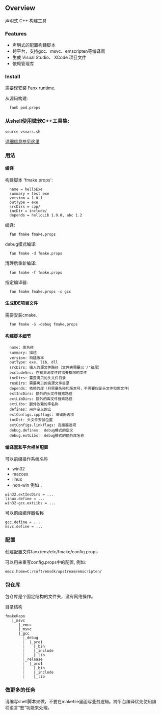 
## Overview

声明式 C++ 构建工具

### Features

- 声明式的配置构建脚本
- 跨平台，支持gcc、msvc、emscripten等编译器
- 生成 Visual Studio、 XCode 项目文件
- 依赖管理库


### Install

需要现安装 [Fanx runtime](https://github.com/fanx-dev/fanx/blob/master/doc/QuickStart.md).

从源码构建:
```
  fanb pod.props
```

### 从shell使用微软C++工具集:
```
source vsvars.sh
```
[详细信息参见这里](https://learn.microsoft.com/en-us/cpp/build/building-on-the-command-line?view=msvc-170)

### 用法

#### 编译

构建脚本 'fmake.props':
```
  name = helloExe
  summary = test exe
  version = 1.0.1
  outType = exe
  srcDirs = cpp/
  incDir = include/
  depends = helloLib 1.0.0, abc 1.2
```
编译:
```
  fan fmake fmake.props
```
debug模式编译:
```
  fan fmake -d fmake.props
```
清理后重新编译:
```
  fan fmake -f fmake.props
```
指定编译器:
```
  fan fmake fmake.props -c gcc
```

#### 生成IDE项目文件
需要安装cmake.
```
  fan fmake -G -debug fmake.props
```

#### 构建脚本细节

```
  name: 库名称
  summary: 描述
  version: 构建版本
  outType: exe, lib, dll
  srcDirs: 输入的源文件路径（文件夹需要以'/'结尾）
  excludeSrc: 在搜索源文件时需要排除的文件
  incDirs: 需要拷贝的头文件目录
  resDirs: 需要拷贝的资源文件目录
  depends: 依赖的库（只需要名称和版本号，不需要指定头文件和库文件）
  extIncDirs: 额外的头文件搜索路径
  extLibDirs: 额外的库文件搜索路径
  extLibs: 额外依赖的库名称
  defines: 用户定义的宏
  extConfigs.cppflags: 编译器选项
  incDst: 头文件安装位置
  extConfigs.linkflags: 连接器选项
  debug.defines： debug模式的定义
  debug.extLibs： debug模式的额外库名称
```

#### 编译器和平台相关配置
可以前缀操作系统名称
- win32
- macosx
- linux
- non-win
例如：
```
win32.extIncDirs = ...
linux.define = ...
win32-gcc.extLibs = ...
```

可以前缀编译器名称
```
gcc.define = ...
msvc.define = ...
```

### 配置
创建配置文件fanx/env/etc/fmake/config.props

可以用来重写config.props中的配置, 例如:
```
emcc.home=C:/soft/emsdk/upstream/emscripten/
```

### 包仓库

包仓库是个固定结构的文件夹，没有网络操作。

目录结构
```
fmakeRepo
   |_msvc
      |_emcc
      |_msvc
      |_gcc
        |_debug
        |  |_pro1
        |    |_bin
        |    |_include
        |    |_lib
        |_release
        |  |_pro1
        |    |_bin
        |    |_include
        |    |_lib
```



### 做更多的任务

请编写shell脚本来做，不要在makefile里面写业务逻辑。跨平台编译优先使用编程语言“宏”功能来处理。
